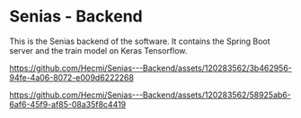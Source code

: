 # Senias - Backend
This is the Senias backend of the software. It contains the Spring Boot server and the train model on Keras Tensorflow.

https://github.com/Hecmi/Senias---Backend/assets/120283562/3b462956-94fe-4a06-8072-e009d6222268

https://github.com/Hecmi/Senias---Backend/assets/120283562/58925ab6-6af6-45f9-af85-08a35f8c4419
